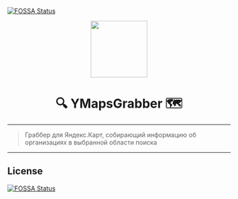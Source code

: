 [![FOSSA Status](https://app.fossa.com/api/projects/git%2Bgithub.com%2Fchernyshov-dev%2FYMapsGrabber.svg?type=shield)](https://app.fossa.com/projects/git%2Bgithub.com%2Fchernyshov-dev%2FYMapsGrabber?ref=badge_shield)

<!-- Logo -->
<p align="center">
    <a href="#">
      <img height="128" wight="128" src="https://user-images.githubusercontent.com/60988563/132104021-48ec1d2b-e98b-46c5-8d3b-0baab5fbe3af.png">
    </a>
  </p>

<!-- Title -->
  <h1 align="center">🔍 YMapsGrabber 🗺</h1>

<!-- Badges -->
  
---

> Граббер для Яндекс.Карт, собирающий информацию об организациях в выбранной области поиска

---

## License
[![FOSSA Status](https://app.fossa.com/api/projects/git%2Bgithub.com%2Fchernyshov-dev%2FYMapsGrabber.svg?type=large)](https://app.fossa.com/projects/git%2Bgithub.com%2Fchernyshov-dev%2FYMapsGrabber?ref=badge_large)